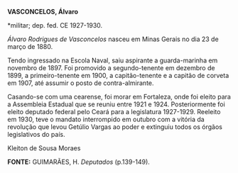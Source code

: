 **VASCONCELOS, Álvaro**

\*militar; dep. fed. CE 1927-1930.

*Álvaro Rodrigues de Vasconcelos* nasceu em Minas Gerais no dia 23 de
março de 1880.

Tendo ingressado na Escola Naval, saiu aspirante a guarda-marinha em
novembro de 1897. Foi promovido a segundo-tenente em dezembro de 1899, a
primeiro-tenente em 1900, a capitão-tenente e a capitão de corveta em
1907, até assumir o posto de contra-almirante.

Casando-se com uma cearense, foi morar em Fortaleza, onde foi eleito
para a Assembleia Estadual que se reuniu entre 1921 e 1924.
Posteriormente foi eleito deputado federal pelo Ceará para a legislatura
1927-1929. Reeleito em 1930, teve o mandato interrompido em outubro com
a vitória da revolução que levou Getúlio Vargas ao poder e extinguiu
todos os órgãos legislativos do país.

Kleiton de Sousa Moraes

**FONTE:** GUIMARÃES, H. *Deputados* (p.139-149).
